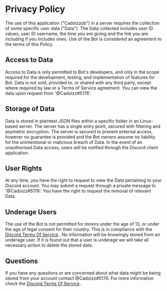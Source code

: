 # Privacy Policy

The use of this application ("Cadoizzob") in a server requires the collection of some specific user data ("Data"). The Data collected includes user ID values, user ID username, the time you are giving and the link you are including if you includes ones. Use of the Bot is considered an agreement to the terms of this Policy.

## Access to Data

Access to Data is only permitted to Bot's developers, and only in the scope required for the development, testing, and implementation of features for Bot. Data is not sold, provided to, or shared with any third party, except where required by law or a Terms of Service agreement. You can view the data upon request from '@Cadoizz#5176'.

## Storage of Data

Data is stored in plaintext JSON files within a specific folder in an Linux-based server. The server has a single entry point, secured with filtering and asymetric encryption.
The server is secured to prevent external access, however no guarantee is provided and the Bot owners assume no liability for the unintentional or malicious breach of Data. In the event of an unauthorised Data access, users will be notified through the Discord client application.

## User Rights

At any time, you have the right to request to view the Data pertaining to your Discord account. You may submit a request through a private message to '@Cadoizz#5176'. You have the right to request the removal of relevant Data.

## Underage Users

The use of the Bot is not permitted for minors under the age of 13, or under the age of legal consent for their country. This is in compliance with the [Discord Terms Of Service](https://discord.com/terms).. No information will be knowingly stored from an underage user. If it is found out that a user is underage we will take all necessary action to delete the stored data.

## Questions

If you have any questions or are concerned about what data might be being stored from your account contact @Cadoizz#5176. For more information check the [Discord Terms Of Service](https://discord.com/terms)..